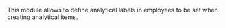 This module allows to define analytical labels in employees to be set
when creating analytical items.
